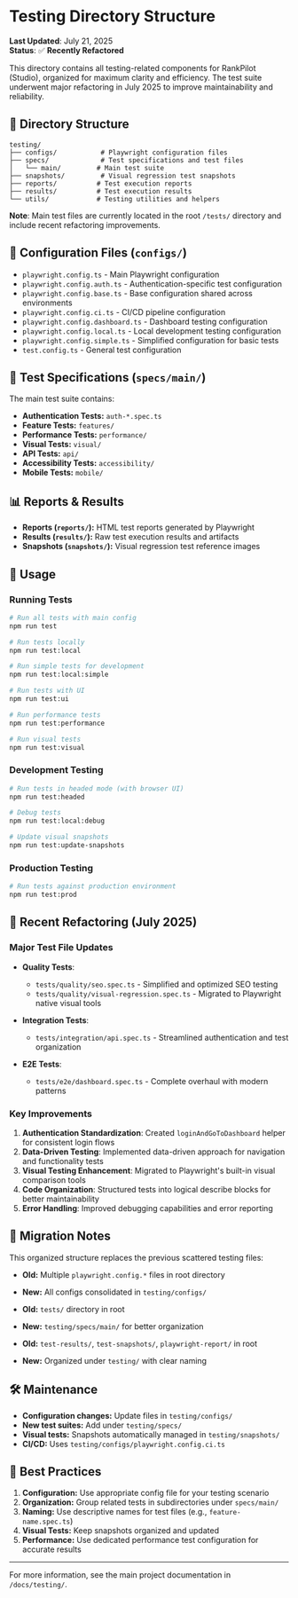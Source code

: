 # Testing Directory Structure

**Last Updated**: July 21, 2025  
**Status**: ✅ **Recently Refactored**

This directory contains all testing-related components for RankPilot (Studio), organized for maximum clarity and efficiency. The test suite underwent major refactoring in July 2025 to improve maintainability and reliability.

## 📁 Directory Structure

```text
testing/
├── configs/           # Playwright configuration files
├── specs/             # Test specifications and test files
│   └── main/         # Main test suite
├── snapshots/         # Visual regression test snapshots
├── reports/          # Test execution reports
├── results/          # Test execution results
└── utils/            # Testing utilities and helpers
```

**Note**: Main test files are currently located in the root `/tests/` directory and include recent refactoring improvements.

## 🔧 Configuration Files (`configs/`)

- `playwright.config.ts` - Main Playwright configuration
- `playwright.config.auth.ts` - Authentication-specific test configuration
- `playwright.config.base.ts` - Base configuration shared across environments
- `playwright.config.ci.ts` - CI/CD pipeline configuration
- `playwright.config.dashboard.ts` - Dashboard testing configuration
- `playwright.config.local.ts` - Local development testing configuration
- `playwright.config.simple.ts` - Simplified configuration for basic tests
- `test.config.ts` - General test configuration

## 🧪 Test Specifications (`specs/main/`)

The main test suite contains:

- **Authentication Tests:** `auth-*.spec.ts`
- **Feature Tests:** `features/`
- **Performance Tests:** `performance/`
- **Visual Tests:** `visual/`
- **API Tests:** `api/`
- **Accessibility Tests:** `accessibility/`
- **Mobile Tests:** `mobile/`

## 📊 Reports & Results

- **Reports (`reports/`):** HTML test reports generated by Playwright
- **Results (`results/`):** Raw test execution results and artifacts
- **Snapshots (`snapshots/`):** Visual regression test reference images

## 🚀 Usage

### Running Tests

```bash
# Run all tests with main config
npm run test

# Run tests locally
npm run test:local

# Run simple tests for development
npm run test:local:simple

# Run tests with UI
npm run test:ui

# Run performance tests
npm run test:performance

# Run visual tests
npm run test:visual
```

### Development Testing

```bash
# Run tests in headed mode (with browser UI)
npm run test:headed

# Debug tests
npm run test:local:debug

# Update visual snapshots
npm run test:update-snapshots
```

### Production Testing

```bash
# Run tests against production environment
npm run test:prod
```

## 🔄 Recent Refactoring (July 2025)

### Major Test File Updates

- **Quality Tests**:
  - `tests/quality/seo.spec.ts` - Simplified and optimized SEO testing
  - `tests/quality/visual-regression.spec.ts` - Migrated to Playwright native visual tools

- **Integration Tests**:
  - `tests/integration/api.spec.ts` - Streamlined authentication and test organization

- **E2E Tests**:
  - `tests/e2e/dashboard.spec.ts` - Complete overhaul with modern patterns

### Key Improvements

1. **Authentication Standardization**: Created `loginAndGoToDashboard` helper for consistent login flows
2. **Data-Driven Testing**: Implemented data-driven approach for navigation and functionality tests
3. **Visual Testing Enhancement**: Migrated to Playwright's built-in visual comparison tools
4. **Code Organization**: Structured tests into logical describe blocks for better maintainability
5. **Error Handling**: Improved debugging capabilities and error reporting

## 🔄 Migration Notes

This organized structure replaces the previous scattered testing files:

- **Old:** Multiple `playwright.config.*` files in root directory
- **New:** All configs consolidated in `testing/configs/`

- **Old:** `tests/` directory in root
- **New:** `testing/specs/main/` for better organization

- **Old:** `test-results/`, `test-snapshots/`, `playwright-report/` in root
- **New:** Organized under `testing/` with clear naming

## 🛠 Maintenance

- **Configuration changes:** Update files in `testing/configs/`
- **New test suites:** Add under `testing/specs/`
- **Visual tests:** Snapshots automatically managed in `testing/snapshots/`
- **CI/CD:** Uses `testing/configs/playwright.config.ci.ts`

## 📝 Best Practices

1. **Configuration:** Use appropriate config file for your testing scenario
2. **Organization:** Group related tests in subdirectories under `specs/main/`
3. **Naming:** Use descriptive names for test files (e.g., `feature-name.spec.ts`)
4. **Visual Tests:** Keep snapshots organized and updated
5. **Performance:** Use dedicated performance test configuration for accurate results

---

For more information, see the main project documentation in `/docs/testing/`.
